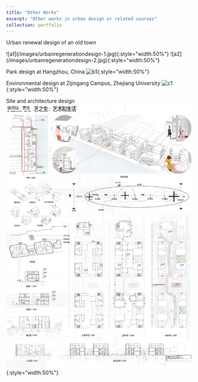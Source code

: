 ```yaml
---
title: "Other Works"
excerpt: "Other works in urban design or related courses"
collection: portfolio
---
```


Urban renewal design of an old town
<div style="display: flex; gap: 20px;">
  ![a1](/images/urbanregenerationdesign-1.jpg){:style="width:50%"}
  ![a2](/images/urbanregenerationdesign-2.jpg){:style="width:50%"}
</div>
  
Park design at Hangzhou, China
![b1](/images/parkdesign.jpg){:style="width:50%"}
  
Environmental design at Zijingang Campus, Zhejiang University
![c1](/images/environmentaldesign-2.jpg){:style="width:50%"}
  
Site and architecture design
![d1](/images/archsitedesign.jpg){:style="width:50%"}
